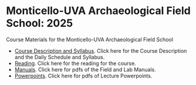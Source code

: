 # Monticello-UVA Archaeological Field School: 2025
Course Materials for the Monticello-UVA Archaeological Field School
* [Course Description and Syllabus](https://github.com/TJF-Monticello/Monticello-UVA-FieldSchool-2024/tree/main/DescriptionAndSyllabus). Click here for the Course Description and the Daily Schedule and Syllabus.
* [Reading](https://github.com/TJF-Monticello/Monticello-UVA-FieldSchool-2024/tree/main/Reading). Click here for the reading for the course. 
* [Manuals](https://github.com/TJF-Monticello/Monticello-UVA-FieldSchool-2024/tree/main/Manuals). Click here for pdfs of the Field and Lab Manuals. 
* [Powerpoints](https://github.com/TJF-Monticello/Monticello-UVA-FieldSchool-2024/tree/main/Powerpoints). Click here for pdfs of Lecture Powerpoints. 
